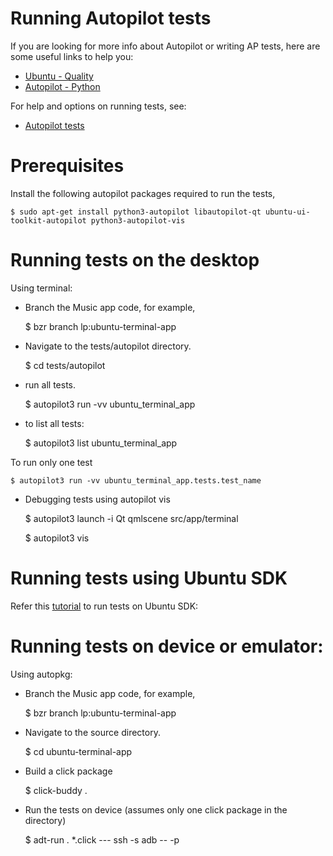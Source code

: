 Running Autopilot tests
=======================
If you are looking for more info about Autopilot or writing AP tests, here are some useful links to help you:

- [Ubuntu - Quality](http://developer.ubuntu.com/start/quality)
- [Autopilot - Python](https://developer.ubuntu.com/api/autopilot/python/1.5.0/)

For help and options on running tests, see:

- [Autopilot tests](https://developer.ubuntu.com/en/start/platform/guides/running-autopilot-tests/)

Prerequisites
=============

Install the following autopilot packages required to run the tests,

    $ sudo apt-get install python3-autopilot libautopilot-qt ubuntu-ui-toolkit-autopilot python3-autopilot-vis

Running tests on the desktop
============================

Using terminal:

*  Branch the Music app code, for example,

    $ bzr branch lp:ubuntu-terminal-app

*  Navigate to the tests/autopilot directory.

    $ cd tests/autopilot

*  run all tests.

    $ autopilot3 run -vv ubuntu_terminal_app

* to list all tests:

    $ autopilot3 list ubuntu_terminal_app

 To run only one test

    $ autopilot3 run -vv ubuntu_terminal_app.tests.test_name

* Debugging tests using autopilot vis

    $ autopilot3 launch -i Qt qmlscene src/app/terminal

    $ autopilot3 vis

Running tests using Ubuntu SDK
==============================

Refer this [tutorial](https://developer.ubuntu.com/en/start/platform/guides/running-autopilot-tests/) to run tests on Ubuntu SDK:

Running tests on device or emulator:
====================================

Using autopkg:

*  Branch the Music app code, for example,

    $ bzr branch lp:ubuntu-terminal-app

*  Navigate to the source directory.

    $ cd ubuntu-terminal-app

*  Build a click package

    $ click-buddy .

*  Run the tests on device (assumes only one click package in the directory)

    $ adt-run . *.click --- ssh -s adb -- -p <PASSWORD>